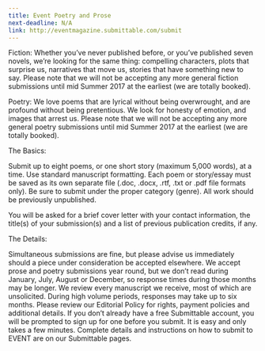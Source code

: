 ```yaml
---
title: Event Poetry and Prose
next-deadline: N/A
link: http://eventmagazine.submittable.com/submit
---
```


Fiction: Whether you’ve never published before, or you’ve published seven novels, we’re looking for the same thing: compelling characters, plots that surprise us, narratives that move us, stories that have something new to say. Please note that we will not be accepting any more general  fiction submissions until mid Summer 2017 at the earliest (we are totally booked).

Poetry: We love poems that are lyrical without being overwrought, and are profound without being pretentious. We look for honesty of emotion, and images that arrest us. Please note that we will not be accepting any more general poetry submissions until mid Summer 2017 at the earliest (we are totally booked).

The Basics:

Submit up to eight poems, or one short story (maximum 5,000 words), at a time. Use standard manuscript formatting. Each poem or story/essay must be saved as its own separate file (.doc, .docx, .rtf, .txt or .pdf file formats only). Be sure to submit under the proper category (genre). All work should be previously unpublished.

You will be asked for a brief cover letter with your contact information, the title(s) of your submission(s) and a list of previous publication credits, if any.

The Details:

Simultaneous submissions are fine, but please advise us immediately should a piece under consideration be accepted elsewhere.
We accept prose and poetry submissions year round, but we don’t read during January, July, August or December, so response times during those months may be longer.
We review every manuscript we receive, most of which are unsolicited. During high volume periods, responses may take up to six months.
Please review our Editorial Policy for rights, payment policies and additional details.
If you don’t already have a free Submittable account, you will be prompted to sign up for one before you submit. It is easy and only takes a few minutes.
Complete details and instructions on how to submit to EVENT are on our Submittable pages.
